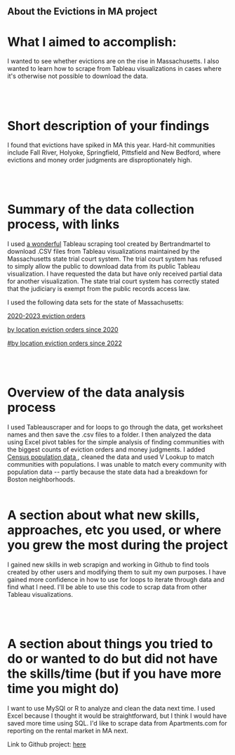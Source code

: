  <!-- GETTING STARTED -->
## About the Evictions in MA project

<h1>What I aimed to accomplish:</h1>

<p>I wanted to see whether evictions are on the rise in Massachusetts. I also wanted to learn how to scrape from Tableau visualizations in cases where it's otherwise not possible to download the data. </p>

<br>
<br>
<h1>Short description of your findings</h1>
<p> I found that evictions have spiked in MA this year. Hard-hit communities include Fall River, Holyoke, Springfield, Pittsfield and New Bedford, where evictions and money order judgments are disproptionately high. </p>

<br>
<br>
<h1>Summary of the data collection process, with links</h1>
<p> I used <a href="https://github.com/bertrandmartel/tableau-scraping">a wonderful</a> Tableau scraping tool created by Bertrandmartel to download .CSV files from Tableau visualizations maintained by the Massachusetts state trial court system. The trial court system has refused to simply allow the public to download data from its public Tableau visualization. I have requested the data but have only received partial data for another visualization. The state trial court system has correctly stated that the judiciary is exempt from the public records access law. </a> </p>
<p> I used the following data sets for the state of Massachusetts:</p>

<p><a href="https://public.tableau.com/shared/4RPS78R3R?:display_count=n&:origin=viz_share_link">2020-2023 eviction orders</a></p>

<p><a href="https://public.tableau.com/shared/8S6Q53TYD?:display_count=n&:origin=viz_share_link">by location eviction orders since 2020</a></p>

<p><a href="https://public.tableau.com/shared/F8Q5B97KS?:display_count=n&:origin=viz_share_link">#by location eviction orders since 2022</a></p>

<br>
<br>
<h1>Overview of the data analysis process</h1>
<p>I used Tableauscraper and for loops to go through the data, get worksheet names and then save the .csv files to a folder. I then analyzed the data using Excel pivot tables for the simple analysis of finding communities with the biggest counts of eviction orders and money judgments. I added <a href="https://www.census.gov/data/tables/time-series/demo/popest/2020s-total-cities-and-towns.html"> Census population data </a>, cleaned the data and used V Lookup to match communities with populations. I was unable to match every community with population data -- partly because the state data had a breakdown for Boston neighborhoods.

<br>
<br>
<h1>A section about what new skills, approaches, etc you used, or where you grew the most during the project</h1>
<p> I gained new skills in web scrapign and working in Github to find tools created by other users and modifying them to suit my own purposes. I have gained more confidence in how to use for loops to iterate through data and find what I need. I'll be able to use this code to scrap data from other Tableau visualizations. </p>

<br>
<br>
<h1>A section about things you tried to do or wanted to do but did not have the skills/time (but if you have more time you might do)</h1>
<p> I want to use MySQl or R to analyze and clean the data next time. I used Excel because I thought it would be straightforward, but I think I would have saved more time using SQL. I'd like to scrape data from Apartments.com for reporting on the rental market in MA next.
</p>


<p>Link to Github project: <a href="https://reportermarina.github.io/project2-evictions/">here</a></p>
